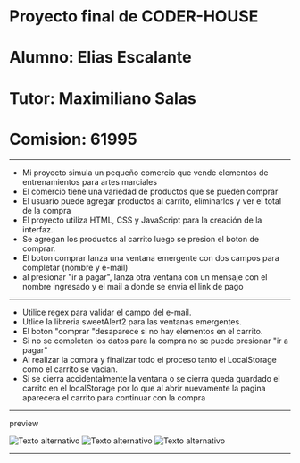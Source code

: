 # Proyecto final de CODER-HOUSE
# Alumno: Elias Escalante
# Tutor: Maximiliano Salas 
# Comision: 61995

----

- Mi proyecto simula un pequeño comercio que vende elementos de entrenamientos para artes marciales
- El comercio tiene una variedad de productos que se pueden comprar
- El usuario puede agregar productos al carrito, eliminarlos y ver el total de la compra
- El proyecto utiliza HTML, CSS y JavaScript para la creación de la interfaz.
- Se agregan los productos al carrito luego se presion el boton de comprar.
- El boton comprar lanza una ventana emergente con dos campos para completar (nombre y e-mail)
- al presionar "ir a pagar", lanza otra ventana con un mensaje con el nombre ingresado y el mail a donde se envia el link de pago

----

 - Utilice regex para validar el campo del e-mail.
 - Utlice la libreria sweetAlert2 para las ventanas emergentes.
 - El boton "comprar "desaparece si no hay elementos en el carrito.
 - Si no se completan los datos para la compra no se puede presionar "ir a pagar"
 - Al realizar la compra y finalizar todo el proceso tanto el LocalStorage como el carrito se vacian.
 - Si se cierra accidentalmente la ventana o se cierra queda guardado el carrito en el localStorage por lo que al abrir
   nuevamente la pagina aparecera el carrito para continuar con la compra
 ---


preview

![Texto alternativo](https://github.com/eliasescalante/entrega_final_js/blob/main/assets/capture_1.JPG)
![Texto alternativo](https://github.com/eliasescalante/entrega_final_js/blob/main/assets/capture_2.JPG)
![Texto alternativo](https://github.com/eliasescalante/entrega_final_js/blob/main/assets/capture_3.JPG)

---